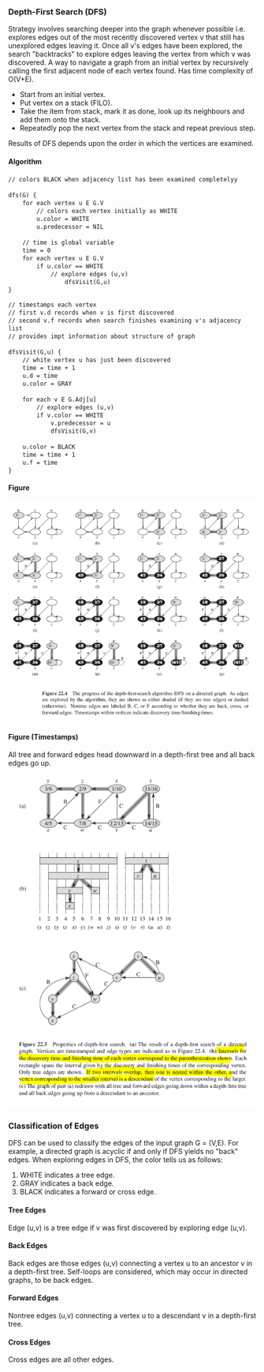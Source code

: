 ### Depth-First Search (DFS)

Strategy involves searching deeper into the graph whenever possible i.e. explores edges out of the most recently discovered vertex v that still has unexplored edges leaving it. Once all v's edges have been explored, the search "backtracks" to explore edges leaving the vertex from which v was discovered. A way to navigate a graph from an initial vertex by recursively calling the first adjacent node of each vertex found. Has time complexity of O(V+E).

- Start from an initial vertex.
- Put vertex on a stack (FILO).
- Take the item from stack, mark it as done, look up its neighbours and add them onto the stack.
- Repeatedly pop the next vertex from the stack and repeat previous step.

Results of DFS depends upon the order in which the vertices are examined.

#### Algorithm

```
// colors BLACK when adjacency list has been examined completelyy

dfs(G) {
    for each vertex u E G.V
        // colors each vertex initially as WHITE
        u.color = WHITE
        u.predecessor = NIL

    // time is global variable
    time = 0
    for each vertex u E G.V
        if u.color == WHITE
            // explore edges (u,v)
                dfsVisit(G,u)
}
```

```
// timestamps each vertex
// first v.d records when v is first discovered
// second v.f records when search finishes examining v's adjacency list
// provides impt information about structure of graph

dfsVisit(G,u) {
    // white vertex u has just been discovered
    time = time + 1
    u.d = time
    u.color = GRAY

    for each v E G.Adj[u]
        // explore edges (u,v)
        if v.color == WHITE
            v.predecessor = u
            dfsVisit(G,v)

    u.color = BLACK
    time = time + 1
    u.f = time
}
```

#### Figure

<img src="../../../images/graphs-DFS.PNG">

#### Figure (Timestamps)

All tree and forward edges head downward in a depth-first tree and all back edges go up.

<img src="../../../images/graphs-DFS-timestamps.PNG">

### Classification of Edges

DFS can be used to classify the edges of the input graph G = (V,E). For example, a directed graph is acyclic if and only if DFS yields no "back" edges. When exploring edges in DFS, the color tells us as follows:

1. WHITE indicates a tree edge.
2. GRAY indicates a back edge.
3. BLACK indicates a forward or cross edge.

#### Tree Edges

Edge (u,v) is a tree edge if v was first discovered by exploring edge (u,v).

#### Back Edges

Back edges are those edges (u,v) connecting a vertex u to an ancestor v in a depth-first tree. Self-loops are considered, which may occur in directed graphs, to be back edges.

#### Forward Edges

Nontree edges (u,v) connecting a vertex u to a descendant v in a depth-first tree.

#### Cross Edges

Cross edges are all other edges.
